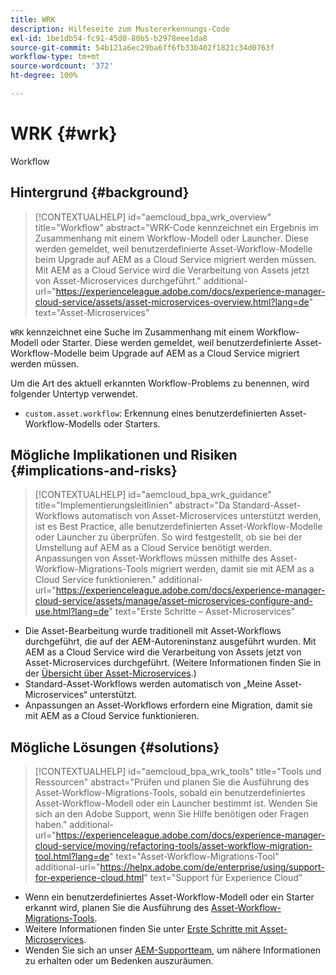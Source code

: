 ```yaml
---
title: WRK
description: Hilfeseite zum Mustererkennungs-Code
exl-id: 1be1db54-fc91-45d0-80b5-b2978eee1da8
source-git-commit: 54b121a6ec29ba6ff6fb33b402f1821c34d0763f
workflow-type: tm+mt
source-wordcount: '372'
ht-degree: 100%

---
```


# WRK {#wrk}

Workflow

## Hintergrund {#background}

>[!CONTEXTUALHELP]
>id="aemcloud_bpa_wrk_overview"
>title="Workflow"
>abstract="WRK-Code kennzeichnet ein Ergebnis im Zusammenhang mit einem Workflow-Modell oder Launcher. Diese werden gemeldet, weil benutzerdefinierte Asset-Workflow-Modelle beim Upgrade auf AEM as a Cloud Service migriert werden müssen. Mit AEM as a Cloud Service wird die Verarbeitung von Assets jetzt von Asset-Microservices durchgeführt."
>additional-url="https://experienceleague.adobe.com/docs/experience-manager-cloud-service/assets/asset-microservices-overview.html?lang=de" text="Asset-Microservices"

`WRK` kennzeichnet eine Suche im Zusammenhang mit einem Workflow-Modell oder Starter. Diese werden gemeldet, weil benutzerdefinierte Asset-Workflow-Modelle beim Upgrade auf AEM as a Cloud Service migriert werden müssen.

Um die Art des aktuell erkannten Workflow-Problems zu benennen, wird folgender Untertyp verwendet.

* `custom.asset.workflow`: Erkennung eines benutzerdefinierten Asset-Workflow-Modells oder Starters.

## Mögliche Implikationen und Risiken {#implications-and-risks}

>[!CONTEXTUALHELP]
>id="aemcloud_bpa_wrk_guidance"
>title="Implementierungsleitlinien"
>abstract="Da Standard-Asset-Workflows automatisch von Asset-Microservices unterstützt werden, ist es Best Practice, alle benutzerdefinierten Asset-Workflow-Modelle oder Launcher zu überprüfen. So wird festgestellt, ob sie bei der Umstellung auf AEM as a Cloud Service benötigt werden. Anpassungen von Asset-Workflows müssen mithilfe des Asset-Workflow-Migrations-Tools migriert werden, damit sie mit AEM as a Cloud Service funktionieren."
>additional-url="https://experienceleague.adobe.com/docs/experience-manager-cloud-service/assets/manage/asset-microservices-configure-and-use.html?lang=de" text="Erste Schritte – Asset-Microservices"

* Die Asset-Bearbeitung wurde traditionell mit Asset-Workflows durchgeführt, die auf der AEM-Autoreninstanz ausgeführt wurden. Mit AEM as a Cloud Service wird die Verarbeitung von Assets jetzt von Asset-Microservices durchgeführt. (Weitere Informationen finden Sie in der [Übersicht über Asset-Microservices](https://experienceleague.adobe.com/docs/experience-manager-cloud-service/assets/asset-microservices-overview.html?lang=de).)
* Standard-Asset-Workflows werden automatisch von „Meine Asset-Microservices“ unterstützt.
* Anpassungen an Asset-Workflows erfordern eine Migration, damit sie mit AEM as a Cloud Service funktionieren.

## Mögliche Lösungen {#solutions}

>[!CONTEXTUALHELP]
>id="aemcloud_bpa_wrk_tools"
>title="Tools und Ressourcen"
>abstract="Prüfen und planen Sie die Ausführung des Asset-Workflow-Migrations-Tools, sobald ein benutzerdefiniertes Asset-Workflow-Modell oder ein Launcher bestimmt ist. Wenden Sie sich an den Adobe Support, wenn Sie Hilfe benötigen oder Fragen haben."
>additional-url="https://experienceleague.adobe.com/docs/experience-manager-cloud-service/moving/refactoring-tools/asset-workflow-migration-tool.html?lang=de" text="Asset-Workflow-Migrations-Tool"
>additional-url="https://helpx.adobe.com/de/enterprise/using/support-for-experience-cloud.html" text="Support für Experience Cloud"

* Wenn ein benutzerdefiniertes Asset-Workflow-Modell oder ein Starter erkannt wird, planen Sie die Ausführung des [Asset-Workflow-Migrations-Tools](https://experienceleague.adobe.com/docs/experience-manager-cloud-service/moving/refactoring-tools/asset-workflow-migration-tool.html?lang=de).
* Weitere Informationen finden Sie unter [Erste Schritte mit Asset-Microservices](https://experienceleague.adobe.com/docs/experience-manager-cloud-service/assets/manage/asset-microservices-configure-and-use.html?lang=de).
* Wenden Sie sich an unser [AEM-Supportteam](https://helpx.adobe.com/de/enterprise/using/support-for-experience-cloud.html), um nähere Informationen zu erhalten oder um Bedenken auszuräumen.
